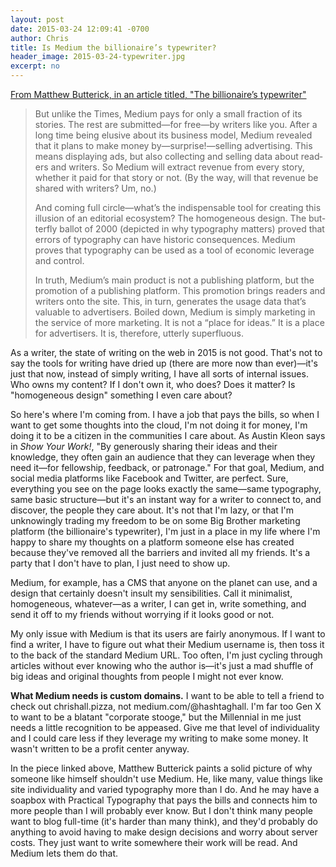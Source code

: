 ```yaml
---
layout: post
date: 2015-03-24 12:09:41 -0700
author: Chris
title: Is Medium the billionaire’s typewriter?
header_image: 2015-03-24-typewriter.jpg
excerpt: no
---
```


[From Matthew Butterick, in an article titled, "The billionaire’s typewriter"](http://practicaltypography.com/billionaires-typewriter.html)

> But un­like the Times, Medium pays for only a small fraction of its stories. The rest are sub­mit­ted—for free—by writ­ers like you. After a long time being elusive about its business model, Medium revealed that it plans to make money by—sur­prise!—sell­ing ad­ver­tis­ing. This means dis­play­ing ads, but also col­lect­ing and sell­ing data about read­ers and writ­ers. So Medium will extract rev­enue from every story, whether it paid for that story or not. (By the way, will that rev­enue be shared with writ­ers? Um, no.)
>
> And com­ing full cir­cle—what’s the in­dis­pens­able tool for cre­at­ing this il­lu­sion of an ed­i­to­r­ial ecosystem? The ho­mo­ge­neous de­sign. The but­ter­fly bal­lot of 2000 (de­picted in why ty­pog­ra­phy matters) proved that er­rors of ty­pog­ra­phy can have his­toric con­se­quences. Medium proves that typog­ra­phy can be used as a tool of eco­nomic lever­age and control.
> 
> In truth, Medium’s main prod­uct is not a pub­lish­ing plat­form, but the pro­mo­tion of a pub­lish­ing platform. This pro­mo­tion brings read­ers and writ­ers onto the site. This, in turn, gen­er­ates the us­age data that’s valu­able to ad­ver­tis­ers. Boiled down, Medium is sim­ply mar­ket­ing in the ser­vice of more mar­ket­ing. It is not a “place for ideas.” It is a place for ad­ver­tis­ers. It is, there­fore, ut­terly superfluous.

As a writer, the state of writing on the web in 2015 is not good. That's not to say the tools for writing have dried up (there are more now than ever)—it's just that now, instead of simply writing, I have all sorts of internal issues. Who owns my content? If I don't own it, who does? Does it matter? Is "homogeneous design" something I even care about?

So here's where I'm coming from. I have a job that pays the bills, so when I want to get some thoughts into the cloud, I'm not doing it for money, I'm doing it to be a citizen in the communities I care about. As Austin Kleon says in *Show Your Work!*, "By generously sharing their ideas and their knowledge, they often gain an audience that they can leverage when they need it—for fellowship, feedback, or patronage." For that goal, Medium, and social media platforms like Facebook and Twitter, are perfect. Sure, everything you see on the page looks exactly the same—same typography, same basic structure—but it's an instant way for a writer to connect to, and discover, the people they care about. It's not that I'm lazy, or that I'm unknowingly trading my freedom to be on some Big Brother marketing platform (the billionaire's typewriter), I'm just in a place in my life where I'm happy to share my thoughts on a platform someone else has created because they've removed all the barriers and invited all my friends. It's a party that I don't have to plan, I just need to show up. 

Medium, for example, has a CMS that anyone on the planet can use, and a design that certainly doesn't insult my sensibilities. Call it minimalist, homogeneous, whatever—as a writer, I can get in, write something, and send it off to my friends without worrying if it looks good or not. 

My only issue with Medium is that its users are fairly anonymous. If I want to find a writer, I have to figure out what their Medium username is, then toss it to the back of the standard Medium URL. Too often, I'm just cycling through articles without ever knowing who the author is—it's just a mad shuffle of big ideas and original thoughts from people I might not ever know. 

**What Medium needs is custom domains.** I want to be able to tell a friend to check out chrishall.pizza, not medium.com/@hashtaghall. I'm far too Gen X to want to be a blatant "corporate stooge," but the Millennial in me just needs a little recognition to be appeased. Give me that level of individuality and I could care less if they leverage my writing to make some money. It wasn't written to be a profit center anyway.

In the piece linked above, Matthew Butterick paints a solid picture of why someone like himself shouldn't use Medium. He, like many, value things like site individuality and varied typography more than I do. And he may have a soapbox with Practical Typography that pays the bills and connects him to more people than I will probably ever know. But I don't think many people want to blog full-time (it's harder than many think), and they'd probably do anything to avoid having to make design decisions and worry about server costs. They just want to write somewhere their work will be read. And Medium lets them do that. 

